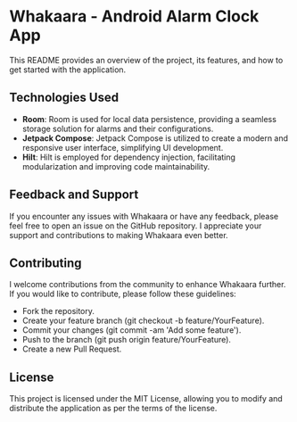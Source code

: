 # Whakaara - Android Alarm Clock App

This README provides an overview of the project, its features, and how to get started with the application.

## Technologies Used

* **Room**: Room is used for local data persistence, providing a seamless storage solution for alarms and their configurations.
* **Jetpack Compose**: Jetpack Compose is utilized to create a modern and responsive user interface, simplifying UI development.
* **Hilt**: Hilt is employed for dependency injection, facilitating modularization and improving code maintainability.

## Feedback and Support

If you encounter any issues with Whakaara or have any feedback, please feel free to open an issue on the GitHub repository. I appreciate your support and contributions to making Whakaara even better.

## Contributing

I welcome contributions from the community to enhance Whakaara further. If you would like to contribute, please follow these guidelines:

* Fork the repository.
* Create your feature branch (git checkout -b feature/YourFeature).
* Commit your changes (git commit -am 'Add some feature').
* Push to the branch (git push origin feature/YourFeature).
* Create a new Pull Request.

## License

This project is licensed under the MIT License, allowing you to modify and distribute the application as per the terms of the license.
